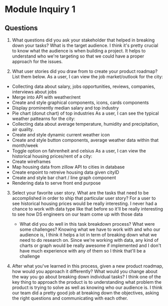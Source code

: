 # Module Inquiry 1

## Questions

1. What questions did you ask your stakeholder that helped in breaking down your tasks?
  What is the target audience. I think it's pretty crucial to know what the audience is when building a project. It helps to understand who we're targeting so that we could have a proper approach for the issues.

2. What user stories did you draw from to create your product roadmap? List them below.
  As a user, I can view the job market/outlook for the city:
  - Collecting data about salary, jobs opportunities, reviews, companies, interviews about jobs
  - Merge into API with weather/rent
  - Create and style graphical components, icons, cards components
  - Display prominently median salary and top industry
  - Pie chart (donut chart) of top industries
  As a user, I can see the typical weather pattearns for the city:
  - Collecting data about average temperature, humidity and precipitation, air quality.
  - Create and style dynamic current weather icon
  - Create and style button components, average weather data within that month/week
  - Toggle option on fahrenheit and celsius
  As a user, I can view the historical housing prices/rent of a city:
  - Create wireframes
  - Map housing data from zillow API to cities in database
  - Create enpoint to retreive housing data given cityID
  - Create and style bar chart / line graph component
  - Rendering data to serve front end purpose

3. Select your favorite user story. What are the tasks that need to be accomplished in order to ship that particular user story?
  For a user to see historical housing prices would be really interesting. I never had a chance to work with data type like that before so it'll be really interesting to see how DS engineers on our team come up with those data

    - What did you do well in this task breakdown process? What were some challenges?
    Knowing what we have to work with and who our audience is, I think it helps a lot in term of breaking down what we need to do research on. Since we're working with data, any kind of charts or graph would be really awesome if implemented and I don't have much experience with any of them so I think that'll be a challenge

4. After what you've learned in this process, given a new product roadmap, how would you approach it differently? What would you change about the way you go about breaking down individual tasks?
  I think one of the key thing to approach the product is to understanding what problem the product is trying to solve as well as knowing who our audience is. I think our team did a pretty good job at breaking down the objectives, asking the right questions and communicating with each other.